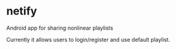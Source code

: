 # netify
Android app for sharing nonlinear playlists

Currently it allows users to login/register and use default playlist.
